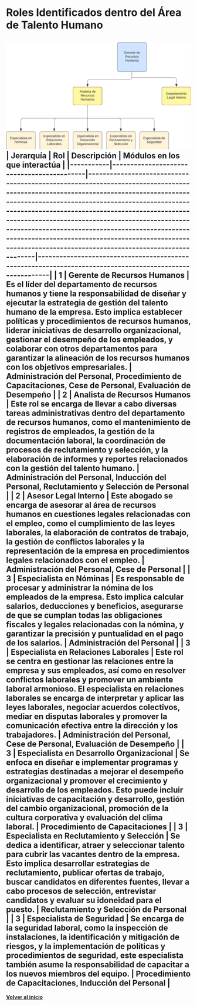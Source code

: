 # Roles Identificados dentro del Área de Talento Humano
![Jerarquía ](Jerarquia.png)
| Jerarquía | Rol                                       | Descripción                                                                                                                                                                                                                                                                                                                                                                                                                                                | Módulos en los que interactúa                                                                           |
|-----------|-------------------------------------------|------------------------------------------------------------------------------------------------------------------------------------------------------------------------------------------------------------------------------------------------------------------------------------------------------------------------------------------------------------------------------------------------------------------------------------------------------------|---------------------------------------------------------------------------------------------------------|
| 1         | Gerente de Recursos Humanos               | Es el líder del departamento de recursos humanos y tiene la responsabilidad de diseñar y ejecutar la estrategia de gestión del talento humano de la empresa. Esto implica establecer políticas y procedimientos de recursos humanos, liderar iniciativas de desarrollo organizacional, gestionar el desempeño de los empleados, y colaborar con otros departamentos para garantizar la alineación de los recursos humanos con los objetivos empresariales. | Administración del Personal, Procedimiento de Capacitaciones, Cese de Personal, Evaluación de Desempeño |
| 2         | Analista de Recursos Humanos              | Este rol se encarga de llevar a cabo diversas tareas administrativas dentro del departamento de recursos humanos, como el mantenimiento de registros de empleados, la gestión de la documentación laboral, la coordinación de procesos de reclutamiento y selección, y la elaboración de informes y reportes relacionados con la gestión del talento humano.                                                                                               | Administración del Personal, Inducción del Personal, Reclutamiento y Selección de Personal              |
| 2         | Asesor Legal Interno                | Este abogado se encarga de asesorar al área de recursos humanos en cuestiones legales relacionadas con el empleo, como el cumplimiento de las leyes laborales, la elaboración de contratos de trabajo, la gestión de conflictos laborales y la representación de la empresa en procedimientos legales relacionados con el empleo.                                                                                                                     | Administración del Personal, Cese de Personal                                                           |
| 3         | Especialista en Nóminas                   | Es responsable de procesar y administrar la nómina de los empleados de la empresa. Esto implica calcular salarios, deducciones y beneficios, asegurarse de que se cumplan todas las obligaciones fiscales y legales relacionadas con la nómina, y garantizar la precisión y puntualidad en el pago de los salarios.                                                                                                                                        | Administración del Personal                                                                             |
| 3         | Especialista en Relaciones Laborales      | Este rol se centra en gestionar las relaciones entre la empresa y sus empleados, así como en resolver conflictos laborales y promover un ambiente laboral armonioso. El especialista en relaciones laborales se encarga de interpretar y aplicar las leyes laborales, negociar acuerdos colectivos, mediar en disputas laborales y promover la comunicación efectiva entre la dirección y los trabajadores.                                                | Administración del Personal, Cese de Personal, Evaluación de Desempeño                                  |
| 3         | Especialista en Desarrollo Organizacional | Se enfoca en diseñar e implementar programas y estrategias destinadas a mejorar el desempeño organizacional y promover el crecimiento y desarrollo de los empleados. Esto puede incluir iniciativas de capacitación y desarrollo, gestión del cambio organizacional, promoción de la cultura corporativa y evaluación del clima laboral.                                                                                                                   | Procedimiento de Capacitaciones                                                                         |
| 3         | Especialista en Reclutamiento y Selección | Se dedica a identificar, atraer y seleccionar talento para cubrir las vacantes dentro de la empresa. Esto implica desarrollar estrategias de reclutamiento, publicar ofertas de trabajo, buscar candidatos en diferentes fuentes, llevar a cabo procesos de selección, entrevistar candidatos y evaluar su idoneidad para el puesto.                                                                                                                       | Reclutamiento y Selección de Personal                                                                   |
| 3         | Especialista de Seguridad                 | Se encarga de la seguridad laboral, como la inspección de instalaciones, la identificación y mitigación de riesgos, y la implementación de políticas y procedimientos de seguridad, este especialista también asume la responsabilidad de capacitar a los nuevos miembros del equipo.                                                                                                                                                                      | Procedimiento de Capacitaciones, Inducción del Personal                                                 |
---
**[Volver al inicio](../../../README.md)**